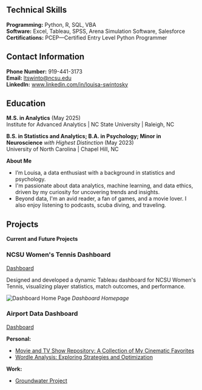 ## Technical Skills
**Programming:** Python, R, SQL, VBA    
**Software:** Excel, Tableau, SPSS, Arena Simulation Software, Salesforce
**Certifications:** PCEP—Certified Entry Level Python Programmer

## Contact Information
**Phone Number:** 919-441-3173     
**Email:** ltswinto@ncsu.edu    
**LinkedIn:** www.linkedin.com/in/louisa-swintosky

## Education
**M.S. in Analytics** (May 2025)      
Institute for Advanced Analytics | NC State University | Raleigh, NC

**B.S. in Statistics and Analytics; B.A. in Psychology; Minor in Neuroscience** _with Highest Distinction_	(May 2023)    
University of North Carolina | Chapel Hill, NC

**About Me**
- I’m Louisa, a data enthusiast with a background in statistics and psychology.
- I'm passionate about data analytics, machine learning, and data ethics, driven by my curiosity for uncovering trends and insights.
- Beyond data, I'm an avid reader, a fan of games, and a movie lover. I also enjoy listening to podcasts, scuba diving, and traveling. 

## Projects


**Current and Future Projects**

### NCSU Women's Tennis Dashboard
[Dashboard](https://public.tableau.com/app/profile/louisa.swintosky/viz/NCStateWomensTennisMetrics-Orange5/HomePage)

Designed and developed a dynamic Tableau dashboard for NCSU Women's Tennis, visualizing player statistics, match outcomes, and performance.

![Dashboard Home Page](Dashboard.png)
_Dashboard Homepage_

### Airport Data Dashboard
[Dashboard]([Predicting_NFL_Outcomes_Based_on_Weather.pdf](https://lswintosky.shinyapps.io/Airport_Data_Dashboard/))



**Personal:**
- [Movie and TV Show Repository: A Collection of My Cinematic Favorites](https://github.com/louisaswin/movierepository-)
- [Wordle Analysis: Exploring Strategies and Optimization](https://github.com/louisaswin/Wordle-Project)

**Work:**
- [Groundwater Project](https://github.com/louisaswin/groundwater)
